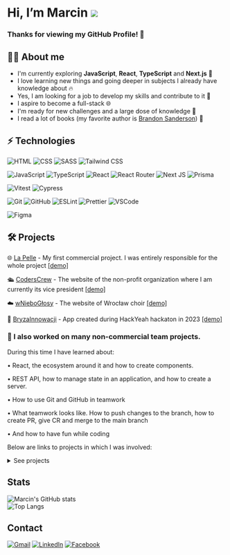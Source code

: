 # Hi, I’m Marcin ![](https://user-images.githubusercontent.com/18350557/176309783-0785949b-9127-417c-8b55-ab5a4333674e.gif) 

### Thanks for viewing my GitHub Profile! :hugs:
 
## :frowning_man: About me
 - I'm currently exploring **JavaScript**, **React**, **TypeScript** and **Next.js** :eyes:
 - I love learning new things and going deeper in subjects I already have knowledge about :fire:
 - Yes, I am looking for a job to develop my skills and contribute to it :hammer:
 - I aspire to become a full-stack :globe_with_meridians:
 - I'm ready for new challenges and a large dose of knowledge :muscle:
 - I read a lot of books (my favorite author is [Brandon Sanderson](https://www.brandonsanderson.com/)) :book:


## ⚡  Technologies
![HTML](https://img.shields.io/badge/HTML-orange?logo=html5&logoColor=white&style=flat) ![CSS](https://img.shields.io/badge/CSS-blue?logo=css3&style=flat) ![SASS](https://img.shields.io/badge/Sass-pink?logo=sass&logoColor=white&style=flat) ![Tailwind CSS](https://img.shields.io/badge/Tailwind%20CSS-%2338B2AC.svg?style=flat&logo=tailwind-css&logoColor=white)

![JavaScript](https://img.shields.io/badge/JavaScript-yellow?logo=javascript&logoColor=white&style=flat) ![TypeScript](https://img.shields.io/badge/TypeScript-blue?logo=typescript&logoColor=white&style=flat) ![React](https://img.shields.io/badge/React-black?logo=react&logoColor=white&style=flat) ![React Router](https://img.shields.io/badge/ReactRouter-black?logo=React-Router&logoColor=white&style=flat) ![Next JS](https://img.shields.io/badge/Next-black?style=for-the-badge&logo=next.js&logoColor=white&style=flat) ![Prisma](https://img.shields.io/badge/Prisma-3982CE?style=for-the-badge&logo=Prisma&logoColor=white&style=flat)


![Vitest](https://img.shields.io/badge/vitest-%23646CFF.svg?style=for-the-badge&logo=vitest&logoColor=white&style=flat) ![Cypress](https://img.shields.io/badge/Cypress-%23E5E5E5.svg?style=for-the-badge&logo=cypress&logoColor=black&style=flat) 

![Git](https://img.shields.io/badge/Git-red?logo=git&logoColor=white&style=flat) ![GitHub](https://img.shields.io/badge/GitHub-gray?logo=github&logoColor=white&style=flat)
![ESLint](https://img.shields.io/badge/ESLint-purple?logo=eslint&logoColor=white&style=flat) ![Prettier](https://img.shields.io/badge/Prettier-24292e?logo=prettier&logoColor=white&style=flat)
![VSCode](https://img.shields.io/badge/VSCode-blue?logo=Visual-Studio-Code&logoColor=white&style=flat)

![Figma](https://img.shields.io/badge/Figma-%23F24E1E?logo=Figma&logoColor=wihte&style=flat)

## :hammer_and_wrench:  Projects 

:globe_with_meridians: [La Pelle](https://github.com/MarcinKukulka/lapelle-v2) - My first commercial project. I was entirely responsible for
the whole project [[demo]](https://lapelle-v2.vercel.app/) 

:passenger_ship: [CodersCrew](https://github.com/CodersCrew/coderscrew-website) - The website of the non-profit organization where I am currently its vice president [[demo]](https://coderscrew-website.vercel.app/)

:cloud: [wNieboGłosy](https://github.com/CodersCrew/wNieboGlosy/) - The website of Wrocław choir [[demo]](https://wnieboglosy.vercel.app/)

:light_rail:  [BryzaInnowacji](https://github.com/MarcinKukulka/hackYeah23) - App created during HackYeah hackaton in 2023 [[demo]](https://hack-yeah23.vercel.app/)


### :notebook_with_decorative_cover: I also worked on many non-commercial team projects.

During this time I have learned about:

•	React, the ecosystem around it and how to create components.

•	REST API, how to manage state in an application, and how to create a server.

• How to use Git and GitHub in teamwork

• What teamwork looks like. How to push changes to the branch, how to create PR, give CR and merge to the main branch

• And how to have fun while coding

Below are links to projects in which I was involved:
<details>
<summary>See projects</summary>

[Jobiz](https://github.com/CodersCampCrew/Jobiz) - Front-End and Back-End knowledge quiz (HTML, CSS, JS),

[Cookbook](https://github.com/CodersCampCrew/Cookbook) - simple cookbook (React),

[Pets Adopt and Care Portal](https://github.com/CodersCampCrew/CodersCamp2021-ProjectServerSideJavaScript-PetsAdoptAndCarePortal) - A simple backend project to gain hands-on knowledge of NodeJS, REST APIs, NoSQL and CRUD (Node, Express, MongoDB),

[Ukraine Helper](https://github.com/CodersCampCrew/Ukraine-helper) - application to provide rapid assistance to war refugees (React, TypeScript),

[Teacher Assistant](https://github.com/CodersCampCrew/Teacher-Assistant) - app for tutors to manage their students (NextJS, TypeScript)
</details>



## Stats
![Marcin's GitHub stats](https://github-readme-stats.vercel.app/api?username=MarcinKukulka&show_icons=true&&include_all_commits=true&theme=transparent&hide=stars&rank_icon=github)  
![Top Langs](https://github-readme-stats.vercel.app/api?username=MarcinKukulka&layout=compact&size_weight=0&count_weight=3&theme=transparent)

## Contact  
[![Gmail](https://img.shields.io/badge/Gmail-D14836?style=for-the-badge&logo=gmail&logoColor=white)][URLemail] 
[![LinkedIn](https://img.shields.io/badge/linkedin-%230077B5.svg?style=for-the-badge&logo=linkedin&logoColor=white)][URLlinkedin] 
[![Facebook](https://img.shields.io/badge/Facebook-%231877F2.svg?style=for-the-badge&logo=Facebook&logoColor=white)][URLfacebook]

[URLemail]:mailto:marcinkukulka@gmail.com
[URLlinkedin]:https://www.linkedin.com/in/marcin-kuku%C5%82ka-973b3a1b7/
[URLfacebook]:https://www.facebook.com/marcinkukulka
